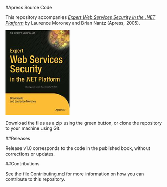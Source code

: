 #Apress Source Code

This repository accompanies [*Expert Web Services Security in the .NET Platform*](http://www.apress.com/9781590591154) by Laurence Moroney and Brian Nantz (Apress, 2005).

![Cover image](9781590591154.jpg)

Download the files as a zip using the green button, or clone the repository to your machine using Git.

##Releases

Release v1.0 corresponds to the code in the published book, without corrections or updates.

##Contributions

See the file Contributing.md for more information on how you can contribute to this repository.
